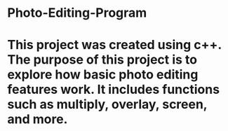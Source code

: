 # Photo-Editing-Program
# This project was created using c++. The purpose of this project is to explore how basic photo editing features work. It includes functions such as multiply, overlay, screen, and more.

